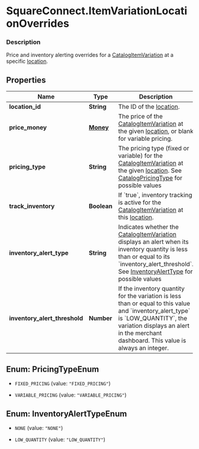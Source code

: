 # SquareConnect.ItemVariationLocationOverrides

### Description

Price and inventory alerting overrides for a [CatalogItemVariation](#type-catalogitemvariation) at a specific [location](#type-location).

## Properties
Name | Type | Description | Notes
------------ | ------------- | ------------- | -------------
**location_id** | **String** | The ID of the [location](#type-location). | [optional] 
**price_money** | [**Money**](Money.md) | The price of the [CatalogItemVariation](#type-catalogitemvariation) at the given [location](#type-location), or blank for variable pricing. | [optional] 
**pricing_type** | **String** | The pricing type (fixed or variable) for the [CatalogItemVariation](#type-catalogitemvariation) at the given [location](#type-location). See [CatalogPricingType](#type-catalogpricingtype) for possible values | [optional] 
**track_inventory** | **Boolean** | If &#x60;true&#x60;, inventory tracking is active for the [CatalogItemVariation](#type-catalogitemvariation) at this [location](#type-location). | [optional] 
**inventory_alert_type** | **String** | Indicates whether the [CatalogItemVariation](#type-catalogitemvariation) displays an alert when its inventory quantity is less than or equal to its &#x60;inventory_alert_threshold&#x60;. See [InventoryAlertType](#type-inventoryalerttype) for possible values | [optional] 
**inventory_alert_threshold** | **Number** | If the inventory quantity for the variation is less than or equal to this value and &#x60;inventory_alert_type&#x60; is &#x60;LOW_QUANTITY&#x60;, the variation displays an alert in the merchant dashboard.  This value is always an integer. | [optional] 


<a name="PricingTypeEnum"></a>
## Enum: PricingTypeEnum


* `FIXED_PRICING` (value: `"FIXED_PRICING"`)

* `VARIABLE_PRICING` (value: `"VARIABLE_PRICING"`)




<a name="InventoryAlertTypeEnum"></a>
## Enum: InventoryAlertTypeEnum


* `NONE` (value: `"NONE"`)

* `LOW_QUANTITY` (value: `"LOW_QUANTITY"`)




